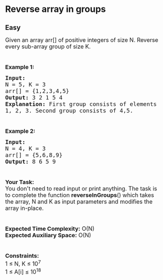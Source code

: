 # Reverse array in groups
## Easy
<div class="problem-statement" style="user-select: auto;">
                <p style="user-select: auto;"></p><p style="user-select: auto;"><span style="font-size: 18px; user-select: auto;">Given an array arr[] of positive integers of size N. Reverse every sub-array group of size K.</span></p>

<p style="user-select: auto;">&nbsp;</p>

<p style="user-select: auto;"><span style="font-size: 18px; user-select: auto;"><strong style="user-select: auto;">Example 1:</strong></span></p>

<pre style="user-select: auto;"><span style="font-size: 18px; user-select: auto;"><strong style="user-select: auto;">Input:
</strong>N = 5, K = 3
arr[] = {1,2,3,4,5}
<strong style="user-select: auto;">Output: </strong>3 2 1 5 4<strong style="user-select: auto;">
Explanation: </strong>First group consists of elements
1, 2, 3. Second group consists of 4,5.</span></pre>

<p style="user-select: auto;">&nbsp;</p>

<p style="user-select: auto;"><span style="font-size: 18px; user-select: auto;"><strong style="user-select: auto;">Example 2:</strong></span></p>

<pre style="user-select: auto;"><span style="font-size: 18px; user-select: auto;"><strong style="user-select: auto;">Input:
</strong>N = 4, K = 3
arr[] = {5,6,8,9}
<strong style="user-select: auto;">Output: </strong>8 6 5 9</span>
</pre>

<p style="user-select: auto;">&nbsp;</p>

<p style="user-select: auto;"><span style="font-size: 18px; user-select: auto;"><strong style="user-select: auto;">Your&nbsp;Task:</strong><br style="user-select: auto;">
You don't need to read input or print anything.&nbsp;The task is to complete the function <strong style="user-select: auto;">reverseInGroups</strong>() which takes the array, N and K as input parameters and modifies the array in-place.&nbsp;</span></p>

<p style="user-select: auto;">&nbsp;</p>

<p style="user-select: auto;"><span style="font-size: 18px; user-select: auto;"><strong style="user-select: auto;">Expected Time Complexity:</strong>&nbsp;O(N)<br style="user-select: auto;">
<strong style="user-select: auto;">Expected Auxiliary Space:</strong>&nbsp;O(N)</span></p>

<p style="user-select: auto;">&nbsp;</p>

<p style="user-select: auto;"><span style="font-size: 18px; user-select: auto;"><strong style="user-select: auto;">Constraints:</strong><br style="user-select: auto;">
1 ≤ N, K ≤ 10<sup style="user-select: auto;">7</sup><br style="user-select: auto;">
1 ≤ A[i] ≤ 10<sup style="user-select: auto;">18</sup></span></p>
 <p style="user-select: auto;"></p>
            </div>